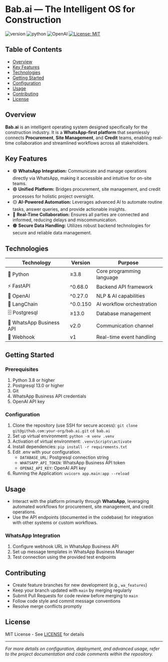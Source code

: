 # Bab.ai — The Intelligent OS for Construction

![version](https://img.shields.io/badge/version-1.0.0-blue)
![python](https://img.shields.io/badge/python-3.8%2B-green)
![OpenAI](https://img.shields.io/badge/OpenAI-74aa9c?logo=openai&logoColor=white)
[![License: MIT](https://img.shields.io/badge/License-MIT-yellow.svg)](https://opensource.org/licenses/MIT)

## Table of Contents

- [Overview](#overview)
- [Key Features](#key-features)
- [Technologies](#technologies)
- [Getting Started](#getting-started)
- [Configuration](#configuration)
- [Usage](#usage)
- [Contributing](#contributing)
- [License](#license)

## Overview

**Bab.ai** is an intelligent operating system designed specifically for the construction industry.
It is a **WhatsApp-first platform** that seamlessly connects **Procurement**, **Site Management**, and **Credit** teams, enabling real-time collaboration and streamlined workflows across all stakeholders.

## Key Features

- 🟢 **WhatsApp Integration:** Communicate and manage operations directly via WhatsApp, making it accessible and intuitive for on-site teams.
- 🟣 **Unified Platform:** Bridges procurement, site management, and credit processes for holistic project oversight.
- 🟡 **AI-Powered Automation:** Leverages advanced AI to automate routine tasks, answer queries, and provide actionable insights.
- 🔵 **Real-Time Collaboration:** Ensures all parties are connected and informed, reducing delays and miscommunication.
- 🟠 **Secure Data Handling:** Utilizes robust backend technologies for secure and reliable data management.

## Technologies

| Technology               | Version  | Purpose                   |
| ------------------------ | -------- | ------------------------- |
| 🐍 Python                | ≥3.8     | Core programming language |
| ⚡ FastAPI               | ^0.68.0  | Backend API framework     |
| 🤖 OpenAI                | ^0.27.0  | NLP & AI capabilities     |
| 🔗 LangChain             | ^0.0.150 | AI workflow orchestration |
| 🗄️ Postgresql            | ≥13.0    | Database management       |
| 💬 WhatsApp Business API | v2.0     | Communication channel     |
| 🔔 Webhook               | v1       | Real-time event handling  |

## Getting Started

### Prerequisites

1. Python 3.8 or higher
2. Postgresql 13.0 or higher
3. Git
4. WhatsApp Business API credentials
5. OpenAI API key

### Configuration

1. Clone the repository (use SSH for secure access): `git clone git@github.com:your-org/bab.ai.git` `cd bab.ai`
2. Set up virtual environment: `python -m venv .venv`
3. Activation of virtual environment: `.venv\Scripts\activate`
4. Install dependencies: `pip install -r requirements.txt`
5. Edit .env with your configuration.
   - `DATABASE_URL`: Postgresql connection string
   - `WHATSAPP_API_TOKEN`: WhatsApp Business API token
   - `OPENAI_API_KEY`: OpenAI API key
6. Running the Application: `uvicorn app.main:app --reload`

## Usage

- Interact with the platform primarily through **WhatsApp**, leveraging automated workflows for procurement, site management, and credit operations.
- Use the API endpoints (documented in the codebase) for integration with other systems or custom workflows.

### WhatsApp Integration

1. Configure webhook URL in WhatsApp Business API
2. Set up message templates in WhatsApp Business Manager
3. Test connection using the provided test endpoints

## Contributing

- Create feature branches for new development (e.g., `wa_features`)
- Keep your branch updated with `main` by merging regularly
- Submit Pull Requests for code review before merging to `main`
- Follow code style and commit message conventions
- Resolve merge conflicts promptly

## License

MIT License - See [LICENSE](LICENSE) for details

---

_For more details on configuration, deployment, and advanced usage, refer to the project documentation and code comments within the repository._
